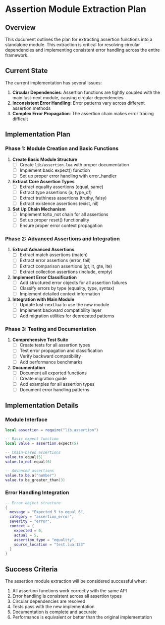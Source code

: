 # Assertion Module Extraction Plan

## Overview

This document outlines the plan for extracting assertion functions into a standalone module. This extraction is critical for resolving circular dependencies and implementing consistent error handling across the entire framework.

## Current State

The current implementation has several issues:

1. **Circular Dependencies**: Assertion functions are tightly coupled with the main lust-next module, causing circular dependencies
2. **Inconsistent Error Handling**: Error patterns vary across different assertion methods
3. **Complex Error Propagation**: The assertion chain makes error tracing difficult

## Implementation Plan

### Phase 1: Module Creation and Basic Functions

1. **Create Basic Module Structure**
   - [ ] Create `lib/assertion.lua` with proper documentation
   - [ ] Implement basic expect() function
   - [ ] Set up proper error handling with error_handler

2. **Extract Core Assertion Types**
   - [ ] Extract equality assertions (equal, same)
   - [ ] Extract type assertions (a, type_of)
   - [ ] Extract truthiness assertions (truthy, falsy)
   - [ ] Extract existence assertions (exist, nil)

3. **Set Up Chain Mechanism**
   - [ ] Implement to/to_not chain for all assertions
   - [ ] Set up proper reset() functionality
   - [ ] Ensure proper error context propagation

### Phase 2: Advanced Assertions and Integration

1. **Extract Advanced Assertions**
   - [ ] Extract match assertions (match)
   - [ ] Extract error assertions (error, fail)
   - [ ] Extract comparison assertions (gt, lt, gte, lte)
   - [ ] Extract collection assertions (include, empty)

2. **Implement Error Classification**
   - [ ] Add structured error objects for all assertion failures
   - [ ] Classify errors by type (equality, type, syntax)
   - [ ] Implement detailed context information

3. **Integration with Main Module**
   - [ ] Update lust-next.lua to use the new module
   - [ ] Implement backward compatibility layer
   - [ ] Add migration utilities for deprecated patterns

### Phase 3: Testing and Documentation

1. **Comprehensive Test Suite**
   - [ ] Create tests for all assertion types
   - [ ] Test error propagation and classification
   - [ ] Verify backward compatibility
   - [ ] Add performance benchmarks

2. **Documentation**
   - [ ] Document all exported functions
   - [ ] Create migration guide
   - [ ] Add examples for all assertion types
   - [ ] Document error handling patterns

## Implementation Details

### Module Interface

```lua
local assertion = require("lib.assertion")

-- Basic expect function
local value = assertion.expect(5)

-- Chain-based assertions
value.to.equal(5)
value.to_not.equal(6)

-- Advanced assertions
value.to.be.a("number")
value.to.be_greater_than(3)
```

### Error Handling Integration

```lua
-- Error object structure
{
  message = "Expected 5 to equal 6",
  category = "assertion_error",
  severity = "error",
  context = {
    expected = 6,
    actual = 5,
    assertion_type = "equality",
    source_location = "test.lua:123"
  }
}
```

## Success Criteria

The assertion module extraction will be considered successful when:

1. All assertion functions work correctly with the same API
2. Error handling is consistent across all assertion types
3. Circular dependencies are resolved
4. Tests pass with the new implementation
5. Documentation is complete and accurate
6. Performance is equivalent or better than the original implementation